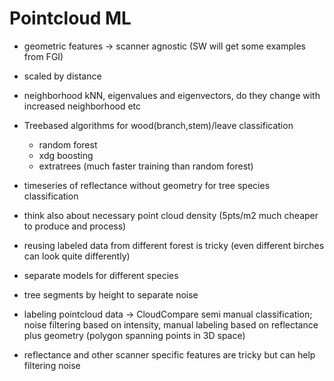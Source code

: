 # Pointcloud ML 


* geometric features → scanner agnostic (SW will get some examples from FGI)

* scaled by distance
* neighborhood kNN, eigenvalues and eigenvectors, do they change with increased neighborhood etc
* Treebased algorithms for wood(branch,stem)/leave classification
    * random forest
    * xdg boosting
    * extratrees (much faster training than random forest)
* timeseries of reflectance without geometry for tree species classification
* think also about necessary point cloud density (5pts/m2 much cheaper to produce and process)
* reusing labeled data from different forest is tricky (even different birches can look quite differently)
* separate models for different species
* tree segments by height to separate noise
* labeling pointcloud data → CloudCompare semi manual classification; noise filtering based on intensity, manual labeling based on reflectance plus geometry (polygon spanning points in 3D space)
* reflectance and other scanner specific features are tricky but can help filtering noise

